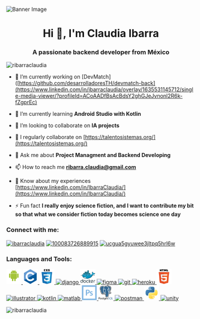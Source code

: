 
![Banner Image](http://drive.google.com/uc?export=view&id=1WnfzAVTaiAHS4ItFuG56FHIJid8-Q9dB)


<h1 align="center">Hi 👋, I'm Claudia Ibarra</h1>
<h3 align="center">A passionate backend developer from México</h3>

<p align="left"> <img src="https://komarev.com/ghpvc/?username=ribarraclaudia&label=Profile%20views&color=0e75b6&style=flat" alt="ribarraclaudia" /> </p>

- 🔭 I’m currently working on [DevMatch]([https://github.com/desarrolladoresTH/devmatch-back](https://www.linkedin.com/in/ibarraclaudia/overlay/1635531145712/single-media-viewer/?profileId=ACoAADfBsAcBdsY2ghGJeJvnonl2R6k-fZgprEc)

- 🌱 I’m currently learning **Android Studio with Kotlin**

- 👯 I’m looking to collaborate on **IA projects**

- 📝 I regularly collaborate on [https://talentosistemas.org/](https://talentosistemas.org/)

- 💬 Ask me about **Project Managment and Backend Developing**

- 📫 How to reach me **ribarra.claudia@gmail.com**

- 📄 Know about my experiences [https://www.linkedin.com/in/IbarraClaudia/](https://www.linkedin.com/in/IbarraClaudia/)

- ⚡ Fun fact **I really enjoy science fiction, and I want to contribute my bit so that what we consider fiction today becomes science one day**

<h3 align="left">Connect with me:</h3>
<p align="left">
<a href="https://linkedin.com/in/ibarraclaudia" target="blank"><img align="center" src="https://raw.githubusercontent.com/rahuldkjain/github-profile-readme-generator/master/src/images/icons/Social/linked-in-alt.svg" alt="ibarraclaudia" height="30" width="40" /></a>
<a href="https://fb.com/100083726889915" target="blank"><img align="center" src="https://raw.githubusercontent.com/rahuldkjain/github-profile-readme-generator/master/src/images/icons/Social/facebook.svg" alt="100083726889915" height="30" width="40" /></a>
<a href="https://www.youtube.com/c/ucgua5gyuwee3jltpq5hrl6w" target="blank"><img align="center" src="https://raw.githubusercontent.com/rahuldkjain/github-profile-readme-generator/master/src/images/icons/Social/youtube.svg" alt="ucgua5gyuwee3jltpq5hrl6w" height="30" width="40" /></a>
</p>

<h3 align="left">Languages and Tools:</h3>
<p align="left"> <a href="https://developer.android.com" target="_blank" rel="noreferrer"> <img src="https://raw.githubusercontent.com/devicons/devicon/master/icons/android/android-original-wordmark.svg" alt="android" width="40" height="40"/> </a> <a href="https://www.cprogramming.com/" target="_blank" rel="noreferrer"> <img src="https://raw.githubusercontent.com/devicons/devicon/master/icons/c/c-original.svg" alt="c" width="40" height="40"/> </a> <a href="https://www.w3schools.com/css/" target="_blank" rel="noreferrer"> <img src="https://raw.githubusercontent.com/devicons/devicon/master/icons/css3/css3-original-wordmark.svg" alt="css3" width="40" height="40"/> </a> <a href="https://www.djangoproject.com/" target="_blank" rel="noreferrer"> <img src="https://cdn.worldvectorlogo.com/logos/django.svg" alt="django" width="40" height="40"/> </a> <a href="https://www.docker.com/" target="_blank" rel="noreferrer"> <img src="https://raw.githubusercontent.com/devicons/devicon/master/icons/docker/docker-original-wordmark.svg" alt="docker" width="40" height="40"/> </a> <a href="https://www.figma.com/" target="_blank" rel="noreferrer"> <img src="https://www.vectorlogo.zone/logos/figma/figma-icon.svg" alt="figma" width="40" height="40"/> </a> <a href="https://git-scm.com/" target="_blank" rel="noreferrer"> <img src="https://www.vectorlogo.zone/logos/git-scm/git-scm-icon.svg" alt="git" width="40" height="40"/> </a> <a href="https://heroku.com" target="_blank" rel="noreferrer"> <img src="https://www.vectorlogo.zone/logos/heroku/heroku-icon.svg" alt="heroku" width="40" height="40"/> </a> <a href="https://www.w3.org/html/" target="_blank" rel="noreferrer"> <img src="https://raw.githubusercontent.com/devicons/devicon/master/icons/html5/html5-original-wordmark.svg" alt="html5" width="40" height="40"/> </a> <a href="https://www.adobe.com/in/products/illustrator.html" target="_blank" rel="noreferrer"> <img src="https://www.vectorlogo.zone/logos/adobe_illustrator/adobe_illustrator-icon.svg" alt="illustrator" width="40" height="40"/> </a> <a href="https://kotlinlang.org" target="_blank" rel="noreferrer"> <img src="https://www.vectorlogo.zone/logos/kotlinlang/kotlinlang-icon.svg" alt="kotlin" width="40" height="40"/> </a> <a href="https://www.mathworks.com/" target="_blank" rel="noreferrer"> <img src="https://upload.wikimedia.org/wikipedia/commons/2/21/Matlab_Logo.png" alt="matlab" width="40" height="40"/> </a> <a href="https://www.photoshop.com/en" target="_blank" rel="noreferrer"> <img src="https://raw.githubusercontent.com/devicons/devicon/master/icons/photoshop/photoshop-line.svg" alt="photoshop" width="40" height="40"/> </a> <a href="https://www.postgresql.org" target="_blank" rel="noreferrer"> <img src="https://raw.githubusercontent.com/devicons/devicon/master/icons/postgresql/postgresql-original-wordmark.svg" alt="postgresql" width="40" height="40"/> </a> <a href="https://postman.com" target="_blank" rel="noreferrer"> <img src="https://www.vectorlogo.zone/logos/getpostman/getpostman-icon.svg" alt="postman" width="40" height="40"/> </a> <a href="https://www.python.org" target="_blank" rel="noreferrer"> <img src="https://raw.githubusercontent.com/devicons/devicon/master/icons/python/python-original.svg" alt="python" width="40" height="40"/> </a> <a href="https://unity.com/" target="_blank" rel="noreferrer"> <img src="https://www.vectorlogo.zone/logos/unity3d/unity3d-icon.svg" alt="unity" width="40" height="40"/> </a> </p>

<p><img align="center" src="https://github-readme-stats.vercel.app/api/top-langs?username=ribarraclaudia&show_icons=true&locale=en&layout=compact" alt="ribarraclaudia" /></p>
